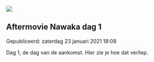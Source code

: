 






![](https://www.youtube.com/embed/0hPanlAxFmU)


Aftermovie Nawaka dag 1
------------------------





 Gepubliceerd: zaterdag 23 januari 2021 18:08
   




 Dag 1, de dag van de aankomst. Hier zie je hoe dat verliep.
 



  






